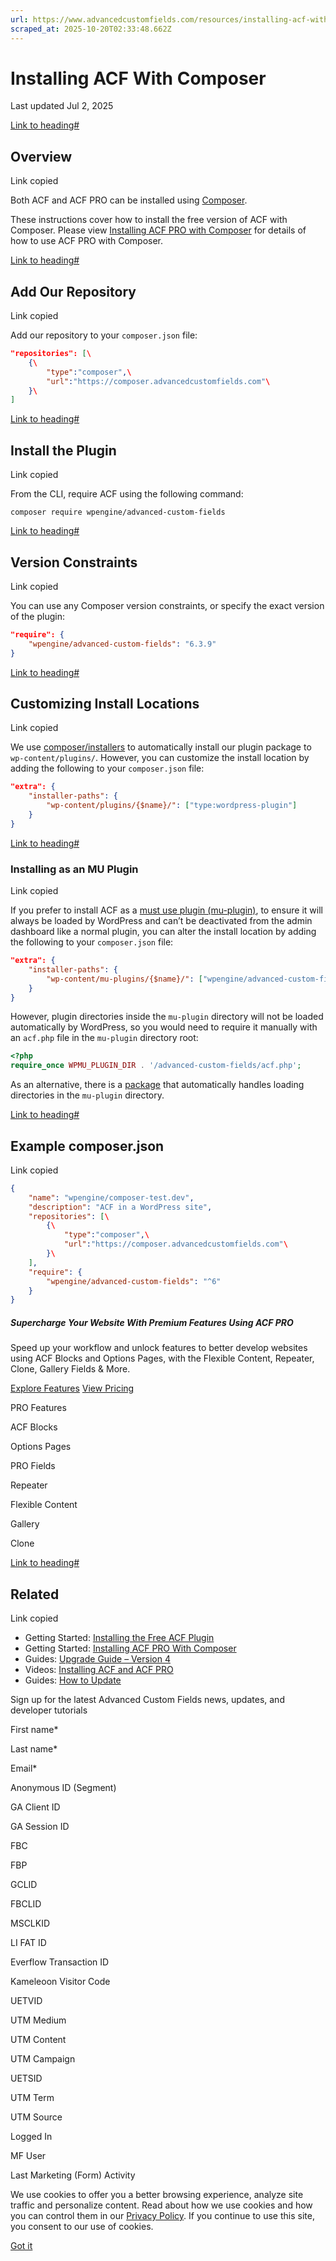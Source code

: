 ```yaml
---
url: https://www.advancedcustomfields.com/resources/installing-acf-with-composer
scraped_at: 2025-10-20T02:33:48.662Z
---
```


# Installing ACF With Composer

Last updated Jul 2, 2025

[Link to heading#](https://www.advancedcustomfields.com/resources/installing-acf-with-composer/#overview)

## Overview

Link copied

Both ACF and ACF PRO can be installed using [Composer](https://getcomposer.org/).

These instructions cover how to install the free version of ACF with Composer. Please view [Installing ACF PRO with Composer](https://www.advancedcustomfields.com/resources/installing-acf-pro-with-composer/) for details of how to use ACF PRO with Composer.

[Link to heading#](https://www.advancedcustomfields.com/resources/installing-acf-with-composer/#add-our-repository)

## Add Our Repository

Link copied

Add our repository to your `composer.json` file:

```json
"repositories": [\
    {\
        "type":"composer",\
        "url":"https://composer.advancedcustomfields.com"\
    }\
]
```

[Link to heading#](https://www.advancedcustomfields.com/resources/installing-acf-with-composer/#install-the-plugin)

## Install the Plugin

Link copied

From the CLI, require ACF using the following command:

```shell-session
composer require wpengine/advanced-custom-fields
```

[Link to heading#](https://www.advancedcustomfields.com/resources/installing-acf-with-composer/#version-constraints)

## Version Constraints

Link copied

You can use any Composer version constraints, or specify the exact version of the plugin:

```json
"require": {
    "wpengine/advanced-custom-fields": "6.3.9"
}
```

[Link to heading#](https://www.advancedcustomfields.com/resources/installing-acf-with-composer/#customizing-install-locations)

## Customizing Install Locations

Link copied

We use [composer/installers](https://github.com/composer/installers) to automatically install our plugin package to `wp-content/plugins/`. However, you can customize the install location by adding the following to your `composer.json` file:

```json
"extra": {
    "installer-paths": {
        "wp-content/plugins/{$name}/": ["type:wordpress-plugin"]
    }
}
```

[Link to heading#](https://www.advancedcustomfields.com/resources/installing-acf-with-composer/#installing-as-an-mu-plugin)

### Installing as an MU Plugin

Link copied

If you prefer to install ACF as a [must use plugin (mu-plugin)](https://wordpress.org/documentation/article/must-use-plugins/), to ensure it will always be loaded by WordPress and can’t be deactivated from the admin dashboard like a normal plugin, you can alter the install location by adding the following to your `composer.json` file:

```json
"extra": {
    "installer-paths": {
        "wp-content/mu-plugins/{$name}/": ["wpengine/advanced-custom-fields"]
    }
}
```

However, plugin directories inside the `mu-plugin` directory will not be loaded automatically by WordPress, so you would need to require it manually with an `acf.php` file in the `mu-plugin` directory root:

```php
<?php
require_once WPMU_PLUGIN_DIR . '/advanced-custom-fields/acf.php';
```

As an alternative, there is a [package](https://packagist.org/packages/boxuk/wp-muplugin-loader) that automatically handles loading directories in the `mu-plugin` directory.

[Link to heading#](https://www.advancedcustomfields.com/resources/installing-acf-with-composer/#example-composerjson)

## Example composer.json

Link copied

```json
{
    "name": "wpengine/composer-test.dev",
    "description": "ACF in a WordPress site",
    "repositories": [\
        {\
            "type":"composer",\
            "url":"https://composer.advancedcustomfields.com"\
        }\
    ],
    "require": {
        "wpengine/advanced-custom-fields": "^6"
    }
}
```

##### Supercharge Your Website With Premium Features Using ACF PRO

Speed up your workflow and unlock features to better develop websites using ACF Blocks and Options Pages, with the Flexible Content, Repeater,
Clone, Gallery Fields & More.


[Explore Features](https://www.advancedcustomfields.com/pro/) [View Pricing](https://www.advancedcustomfields.com/pro/#pricing-table/)

PRO Features

ACF Blocks

Options Pages

PRO Fields

Repeater

Flexible Content

Gallery

Clone

[Link to heading#](https://www.advancedcustomfields.com/resources/installing-acf-with-composer/#related)

## Related

Link copied

- Getting Started: [Installing the Free ACF Plugin](https://www.advancedcustomfields.com/resources/installation/)
- Getting Started: [Installing ACF PRO With Composer](https://www.advancedcustomfields.com/resources/installing-acf-pro-with-composer/)
- Guides: [Upgrade Guide – Version 4](https://www.advancedcustomfields.com/resources/upgrade-guide-version-4/)
- Videos: [Installing ACF and ACF PRO](https://www.advancedcustomfields.com/resources/installing-acf-and-acf-pro/)
- Guides: [How to Update](https://www.advancedcustomfields.com/resources/how-to-update/)

Sign up for the latest Advanced Custom Fields news, updates, and developer tutorials

First name\*

Last name\*

Email\*

Anonymous ID (Segment)

GA Client ID

GA Session ID

FBC

FBP

GCLID

FBCLID

MSCLKID

LI FAT ID

Everflow Transaction ID

Kameleoon Visitor Code

UETVID

UTM Medium

UTM Content

UTM Campaign

UETSID

UTM Term

UTM Source

Logged In

MF User

Last Marketing (Form) Activity

We use cookies to offer you a better browsing experience, analyze site traffic and personalize content. Read about how we use cookies and how you can control them in our [Privacy Policy](https://wpengine.com/legal/privacy/). If you continue to use this site, you consent to our use of cookies.

[Got it](https://www.advancedcustomfields.com/resources/installing-acf-with-composer/#)